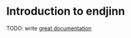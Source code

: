# Introduction to endjinn

TODO: write [great documentation](http://jacobian.org/writing/great-documentation/what-to-write/)
